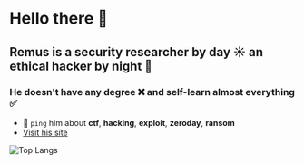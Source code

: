 # Hello there 👋

## Remus is a security researcher by day ☀️ an ethical hacker by night 🌙
### He doesn't have any degree ❌ and self-learn almost everything ✅

- 💬 `ping` him about **ctf**, **hacking**, **exploit**, **zeroday**, **ransom**
- [Visit his site](https://remusdbd.github.io)








![Top Langs](https://github-readme-stats.vercel.app/api/top-langs/?username=RemusDBD&layout=compact&langs_count=99)
